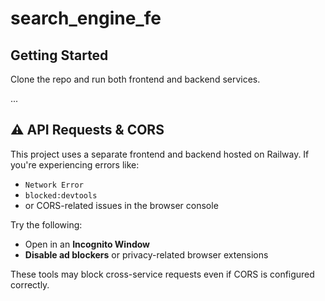 # search_engine_fe

## Getting Started

Clone the repo and run both frontend and backend services.

...

## ⚠️ API Requests & CORS

This project uses a separate frontend and backend hosted on Railway. If you're experiencing errors like:

- `Network Error`
- `blocked:devtools`
- or CORS-related issues in the browser console

Try the following:

- Open in an **Incognito Window**
- **Disable ad blockers** or privacy-related browser extensions

These tools may block cross-service requests even if CORS is configured correctly.
